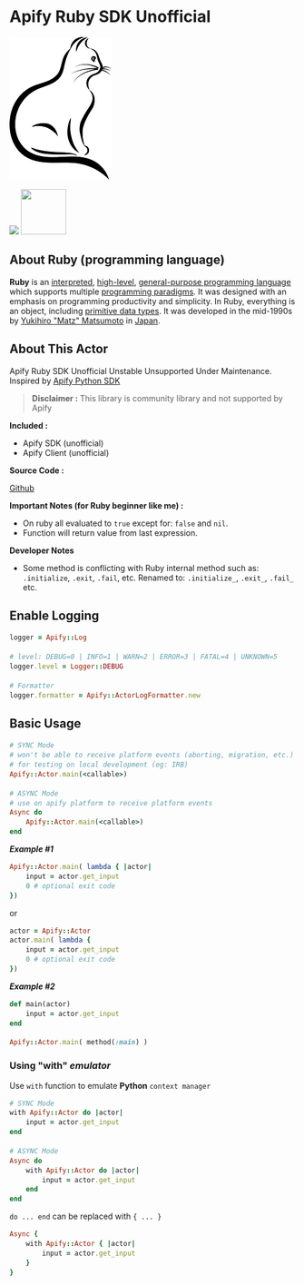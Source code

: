 
# Apify Ruby SDK Unofficial

![dont be sad readme is here](https://raw.githubusercontent.com/JupriGH/resources/main/cats/catframe.png)

<img src="https://upload.wikimedia.org/wikipedia/commons/2/28/Apify-logo.svg" width="280">
<img src="https://upload.wikimedia.org/wikipedia/commons/7/73/Ruby_logo.svg" width="80" height="80">


## About  Ruby (programming language)

**Ruby** is an [interpreted](https://en.wikipedia.org/wiki/Interpreted_language "Interpreted language"), [high-level](https://en.wikipedia.org/wiki/High-level_programming_language "High-level programming language"), [general-purpose programming language](https://en.wikipedia.org/wiki/General-purpose_programming_language "General-purpose programming language") which supports multiple [programming paradigms](https://en.wikipedia.org/wiki/Programming_paradigm "Programming paradigm"). It was designed with an emphasis on programming productivity and simplicity. In Ruby, everything is an object, including [primitive data types](https://en.wikipedia.org/wiki/Primitive_data_type "Primitive data type"). It was developed in the mid-1990s by [Yukihiro "Matz" Matsumoto](https://en.wikipedia.org/wiki/Yukihiro_Matsumoto "Yukihiro Matsumoto") in [Japan](https://en.wikipedia.org/wiki/Japan "Japan").

## About This Actor

Apify Ruby SDK Unofficial Unstable Unsupported Under Maintenance.
Inspired by [Apify Python SDK](https://docs.apify.com/sdk/python/)

> **Disclaimer :** This library is community library and not supported by Apify

**Included :**
- Apify SDK (unofficial)
- Apify Client (unofficial)

**Source Code :**

[Github](https://github.com/JupriGH/apify-ruby-sdk)

**Important Notes (for Ruby beginner like me) :**

- On ruby all evaluated to `true` except for: `false` and `nil`.
- Function will return value from last expression.

**Developer Notes**

- Some method is conflicting with Ruby internal method such as: `.initialize`, `.exit`, `.fail`, etc. Renamed to:  `.initialize_`, `.exit_`, `.fail_` etc.

## Enable Logging

```ruby
logger = Apify::Log

# level: DEBUG=0 | INFO=1 | WARN=2 | ERROR=3 | FATAL=4 | UNKNOWN=5
logger.level = Logger::DEBUG 

# Formatter
logger.formatter = Apify::ActorLogFormatter.new
```

## Basic Usage

```ruby
# SYNC Mode
# won't be able to receive platform events (aborting, migration, etc.)
# for testing on local development (eg: IRB)
Apify::Actor.main(<callable>)

# ASYNC Mode
# use on apify platform to receive platform events
Async do
	Apify::Actor.main(<callable>)
end
```

***Example #1***

```ruby
Apify::Actor.main( lambda { |actor|
	input = actor.get_input
	0 # optional exit code
})
```
or
```ruby
actor = Apify::Actor
actor.main( lambda {
	input = actor.get_input
	0 # optional exit code
})
```

***Example #2***

```ruby
def main(actor)
	input = actor.get_input
end

Apify::Actor.main( method(:main) )
```

### Using "with" *emulator*

Use `with` function to emulate **Python** `context manager`

```ruby
# SYNC Mode
with Apify::Actor do |actor|
	input = actor.get_input
end

# ASYNC Mode
Async do
	with Apify::Actor do |actor|
		input = actor.get_input
	end
end
```
`do ... end` can be replaced with `{ ... }`

```ruby
Async {
	with Apify::Actor { |actor|
		input = actor.get_input
	}
}
```
